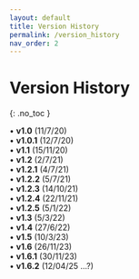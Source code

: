 ```yaml
---
layout: default
title: Version History
permalink: /version_history
nav_order: 2
---
```


# Version History
{: .no_toc }

• **v1.0** (11/7/20)  
• **v1.0.1** (12/7/20)  
• **v1.1** (15/11/20)  
• **v1.2** (2/7/21)  
• **v1.2.1** (4/7/21)  
• **v1.2.2** (5/7/21)  
• **v1.2.3** (14/10/21)  
• **v1.2.4** (22/11/21)  
• **v1.2.5** (5/1/22)  
• **v1.3** (5/3/22)  
• **v1.4** (27/6/22)  
• **v1.5** (10/3/23)  
• **v1.6** (26/11/23)  
• **v1.6.1** (30/11/23)  
• **v1.6.2** (12/04/25 ...?)  